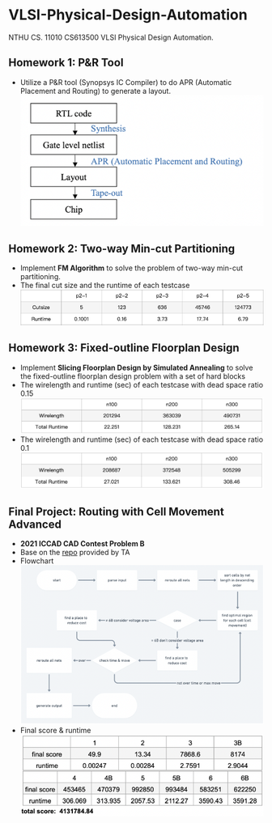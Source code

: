 # VLSI-Physical-Design-Automation

NTHU CS. 11010 CS613500 VLSI Physical Design Automation.
<br/>

## Homework 1: P&R Tool
- Utilize a P&R tool (Synopsys IC Compiler) to do APR (Automatic Placement and Routing) to generate a layout.
![](imgs/hw1.png)

## Homework 2: Two-way Min-cut Partitioning
- Implement **FM Algorithm** to solve the problem of two-way min-cut partitioning.
- The final cut size and the runtime of each testcase 
![](imgs/hw2.png)

## Homework 3: Fixed-outline Floorplan Design
- Implement **Slicing Floorplan Design by Simulated Annealing** to solve the fixed-outline floorplan design problem with a set of hard blocks
- The wirelength and runtime (sec) of each testcase with dead space ratio 0.15
![](imgs/hw3-1.png)
- The wirelength and runtime (sec) of each testcase with dead space ratio 0.1
![](imgs/hw3-2.png)

## Final Project: Routing with Cell Movement Advanced
- **2021 ICCAD CAD Contest Problem B**
- Base on the [repo](https://github.com/jacky860226/ICCAD-2021-B) provided by TA
- Flowchart <br/>
![](imgs/final2.png)
- Final score & runtime <br/>
![](imgs/final1.png)


